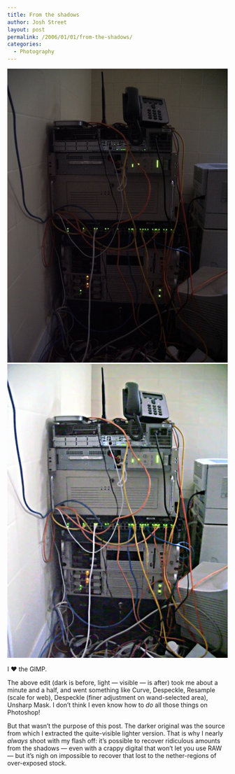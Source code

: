 ```yaml
---
title: From the shadows
author: Josh Street
layout: post
permalink: /2006/01/01/from-the-shadows/
categories:
  - Photography
---
```

![The original, shadowy image of the front of the pile of gear][1]  
![The edited image of the front of the same pile of gear][2]

I &#9829; the GIMP.

The above edit (dark is before, light &#8212; visible &#8212; is after) took me about a minute and a half, and went something like Curve, Despeckle, Resample (scale for web), Despeckle (finer adjustment on wand-selected area), Unsharp Mask. I don&#8217;t think I even know how to *do* all those things on Photoshop!

But that wasn&#8217;t the purpose of this post. The darker original was the source from which I extracted the quite-visible lighter version. That is why I nearly *always* shoot with my flash off: it&#8217;s possible to recover ridiculous amounts from the shadows &#8212; even with a crappy digital that won&#8217;t let you use RAW &#8212; but it&#8217;s nigh on impossible to recover that lost to the nether-regions of over-exposed stock.

 [1]: /blog/wp-content/2006/01/rackfront-original.jpg
 [2]: /blog/wp-content/2006/01/rackfront.jpg